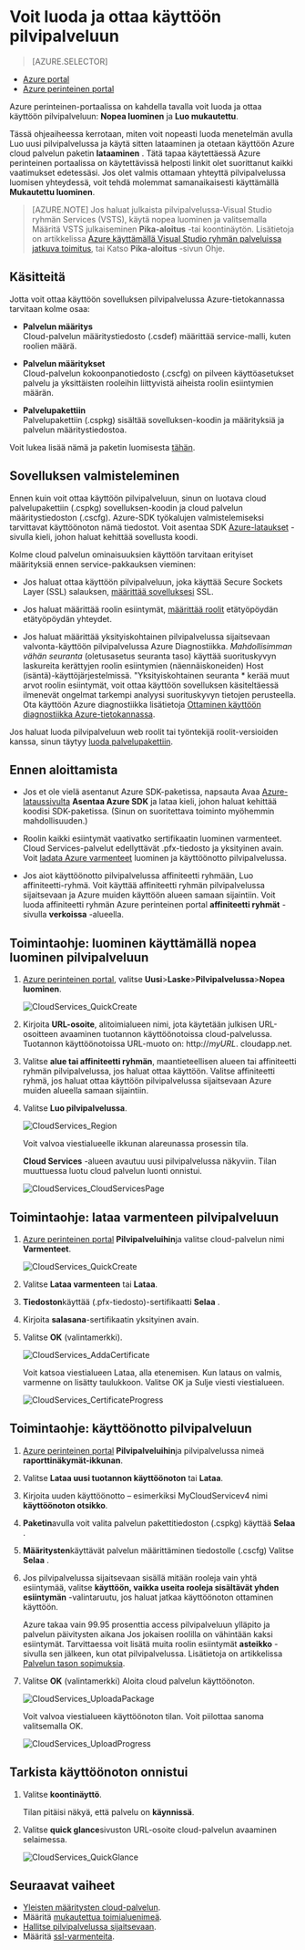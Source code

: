 <properties
    pageTitle="Voit luoda ja ottaa käyttöön pilvipalveluun | Microsoft Azure"
    description="Opi luomaan ja käyttöönotto-menetelmällä nopea luominen Azure-tietokannassa pilvipalveluun."
    services="cloud-services"
    documentationCenter=""
    authors="Thraka"
    manager="timlt"
    editor=""/>

<tags
    ms.service="cloud-services"
    ms.workload="tbd"
    ms.tgt_pltfrm="na"
    ms.devlang="na"
    ms.topic="article"
    ms.date="09/06/2016"
    ms.author="adegeo"/>




# <a name="how-to-create-and-deploy-a-cloud-service"></a>Voit luoda ja ottaa käyttöön pilvipalveluun

> [AZURE.SELECTOR]
- [Azure portal](cloud-services-how-to-create-deploy-portal.md)
- [Azure perinteinen portal](cloud-services-how-to-create-deploy.md)

Azure perinteinen-portaalissa on kahdella tavalla voit luoda ja ottaa käyttöön pilvipalveluun: **Nopea luominen** ja **Luo mukautettu**.

Tässä ohjeaiheessa kerrotaan, miten voit nopeasti luoda menetelmän avulla Luo uusi pilvipalvelussa ja käytä sitten lataaminen ja otetaan käyttöön Azure cloud palvelun paketin **lataaminen** . Tätä tapaa käytettäessä Azure perinteinen portaalissa on käytettävissä helposti linkit olet suorittanut kaikki vaatimukset edetessäsi. Jos olet valmis ottamaan yhteyttä pilvipalvelussa luomisen yhteydessä, voit tehdä molemmat samanaikaisesti käyttämällä **Mukautettu luominen**.

> [AZURE.NOTE] Jos haluat julkaista pilvipalvelussa-Visual Studio ryhmän Services (VSTS), käytä nopea luominen ja valitsemalla Määritä VSTS julkaiseminen **Pika-aloitus** -tai koontinäytön. Lisätietoja on artikkelissa [Azure käyttämällä Visual Studio ryhmän palveluissa jatkuva toimitus][TFSTutorialForCloudService], tai Katso **Pika-aloitus** -sivun Ohje.

## <a name="concepts"></a>Käsitteitä
Jotta voit ottaa käyttöön sovelluksen pilvipalvelussa Azure-tietokannassa tarvitaan kolme osaa:

- **Palvelun määritys**  
  Cloud-palvelun määritystiedosto (.csdef) määrittää service-malli, kuten roolien määrä.

- **Palvelun määritykset**  
  Cloud-palvelun kokoonpanotiedosto (.cscfg) on pilveen käyttöasetukset palvelu ja yksittäisten rooleihin liittyvistä aiheista roolin esiintymien määrän.

- **Palvelupakettiin**  
  Palvelupakettiin (.cspkg) sisältää sovelluksen-koodin ja määrityksiä ja palvelun määritystiedostoa.
  
Voit lukea lisää nämä ja paketin luomisesta [tähän](cloud-services-model-and-package.md).

## <a name="prepare-your-app"></a>Sovelluksen valmisteleminen
Ennen kuin voit ottaa käyttöön pilvipalveluun, sinun on luotava cloud palvelupakettiin (.cspkg) sovelluksen-koodin ja cloud palvelun määritystiedoston (.cscfg). Azure-SDK työkalujen valmistelemiseksi tarvittavat käyttöönoton nämä tiedostot. Voit asentaa SDK [Azure-lataukset](https://azure.microsoft.com/downloads/) -sivulla kieli, johon haluat kehittää sovellusta koodi.

Kolme cloud palvelun ominaisuuksien käyttöön tarvitaan erityiset määrityksiä ennen service-pakkauksen vieminen:

- Jos haluat ottaa käyttöön pilvipalveluun, joka käyttää Secure Sockets Layer (SSL) salauksen, [määrittää sovelluksesi](cloud-services-configure-ssl-certificate.md#step-2-modify-the-service-definition-and-configuration-files) SSL.

- Jos haluat määrittää roolin esiintymät, [määrittää roolit](cloud-services-role-enable-remote-desktop.md) etätyöpöydän etätyöpöydän yhteydet.

- Jos haluat määrittää yksityiskohtainen pilvipalvelussa sijaitsevaan valvonta-käyttöön pilvipalvelussa Azure Diagnostiikka. *Mahdollisimman vähän seuranta* (oletusasetus seuranta taso) käyttää suorituskyvyn laskureita kerättyjen roolin esiintymien (näennäiskoneiden) Host (isäntä)-käyttöjärjestelmissä. "Yksityiskohtainen seuranta * kerää muut arvot roolin esiintymät, voit ottaa käyttöön sovelluksen käsiteltäessä ilmenevät ongelmat tarkempi analyysi suorituskyvyn tietojen perusteella. Ota käyttöön Azure diagnostiikka lisätietoja [Ottaminen käyttöön diagnostiikka Azure-tietokannassa](cloud-services-dotnet-diagnostics.md).

Jos haluat luoda pilvipalveluun web roolit tai työntekijä roolit-versioiden kanssa, sinun täytyy [luoda palvelupakettiin](cloud-services-model-and-package.md#servicepackagecspkg).

## <a name="before-you-begin"></a>Ennen aloittamista

- Jos et ole vielä asentanut Azure SDK-paketissa, napsauta Avaa [Azure-lataussivulta](https://azure.microsoft.com/downloads/) **Asentaa Azure SDK** ja lataa kieli, johon haluat kehittää koodisi SDK-paketissa. (Sinun on suoritettava toiminto myöhemmin mahdollisuuden.)

- Roolin kaikki esiintymät vaativatko sertifikaatin luominen varmenteet. Cloud Services-palvelut edellyttävät .pfx-tiedosto ja yksityinen avain. Voit [ladata Azure varmenteet](cloud-services-configure-ssl-certificate.md#step-3-upload-a-certificate) luominen ja käyttöönotto pilvipalvelussa.

- Jos aiot käyttöönotto pilvipalvelussa affiniteetti ryhmään, Luo affiniteetti-ryhmä. Voit käyttää affiniteetti ryhmän pilvipalvelussa sijaitsevaan ja Azure muiden käyttöön alueen samaan sijaintiin. Voit luoda affiniteetti ryhmän Azure perinteinen portal **affiniteetti ryhmät** -sivulla **verkoissa** -alueella.


## <a name="how-to-create-a-cloud-service-using-quick-create"></a>Toimintaohje: luominen käyttämällä nopea luominen pilvipalveluun

1. [Azure perinteinen portal](http://manage.windowsazure.com/), valitse **Uusi**>**Laske**>**Pilvipalvelussa**>**Nopea luominen**.

    ![CloudServices_QuickCreate](./media/cloud-services-how-to-create-deploy/CloudServices_QuickCreate.png)

2. Kirjoita **URL-osoite**, alitoimialueen nimi, jota käytetään julkisen URL-osoitteen avaaminen tuotannon käyttöönotoissa cloud-palvelussa. Tuotannon käyttöönotoissa URL-muoto on: http://*myURL*. cloudapp.net.

3. Valitse **alue tai affiniteetti ryhmän**, maantieteellisen alueen tai affiniteetti ryhmän pilvipalvelussa, jos haluat ottaa käyttöön. Valitse affiniteetti ryhmä, jos haluat ottaa käyttöön pilvipalvelussa sijaitsevaan Azure muiden alueella samaan sijaintiin.

4. Valitse **Luo pilvipalvelussa**.

    ![CloudServices_Region](./media/cloud-services-how-to-create-deploy/CloudServices_Regionlist.png)

    Voit valvoa viestialueelle ikkunan alareunassa prosessin tila.

    **Cloud Services** -alueen avautuu uusi pilvipalvelussa näkyviin. Tilan muuttuessa luotu cloud palvelun luonti onnistui.

    ![CloudServices_CloudServicesPage](./media/cloud-services-how-to-create-deploy/CloudServices_CloudServicesPage.png)


## <a name="how-to-upload-a-certificate-for-a-cloud-service"></a>Toimintaohje: lataa varmenteen pilvipalveluun

1. [Azure perinteinen portal](http://manage.windowsazure.com/) **Pilvipalveluihin**ja valitse cloud-palvelun nimi **Varmenteet**.

    ![CloudServices_QuickCreate](./media/cloud-services-how-to-create-deploy/CloudServices_EmptyDashboard.png)


2. Valitse **Lataa varmenteen** tai **Lataa**.

3. **Tiedoston**käyttää (.pfx-tiedosto)-sertifikaatti **Selaa** .

4. Kirjoita **salasana**-sertifikaatin yksityinen avain.

5. Valitse **OK** (valintamerkki).

    ![CloudServices_AddaCertificate](./media/cloud-services-how-to-create-deploy/CloudServices_AddaCertificate.png)

    Voit katsoa viestialueen Lataa, alla etenemisen. Kun lataus on valmis, varmenne on lisätty taulukkoon. Valitse OK ja Sulje viesti viestialueen.

    ![CloudServices_CertificateProgress](./media/cloud-services-how-to-create-deploy/CloudServices_CertificateProgress.png)

## <a name="how-to-deploy-a-cloud-service"></a>Toimintaohje: käyttöönotto pilvipalveluun

1. [Azure perinteinen portal](http://manage.windowsazure.com/) **Pilvipalveluihin**ja pilvipalvelussa nimeä **raporttinäkymät-ikkunan**.

2. Valitse **Lataa uusi tuotannon käyttöönoton** tai **Lataa**.

3. Kirjoita uuden käyttöönotto – esimerkiksi MyCloudServicev4 nimi **käyttöönoton otsikko**.

3. **Paketin**avulla voit valita palvelun pakettitiedoston (.cspkg) käyttää **Selaa** .

4. **Määritysten**käyttävät palvelun määrittäminen tiedostolle (.cscfg) Valitse **Selaa** .

5. Jos pilvipalvelussa sijaitsevaan sisällä mitään rooleja vain yhtä esiintymää, valitse **käyttöön, vaikka useita rooleja sisältävät yhden esiintymän** -valintaruutu, jos haluat jatkaa käyttöönoton ottaminen käyttöön.

    Azure takaa vain 99.95 prosenttia access pilvipalveluun ylläpito ja palvelun päivitysten aikana Jos jokaisen roolilla on vähintään kaksi esiintymät. Tarvittaessa voit lisätä muita roolin esiintymät **asteikko** -sivulla sen jälkeen, kun otat pilvipalvelussa. Lisätietoja on artikkelissa [Palvelun tason sopimuksia](https://azure.microsoft.com/support/legal/sla/).

6. Valitse **OK** (valintamerkki) Aloita cloud palvelun käyttöönoton.

    ![CloudServices_UploadaPackage](./media/cloud-services-how-to-create-deploy/CloudServices_UploadaPackage.png)

    Voit valvoa viestialueen käyttöönoton tilan. Voit piilottaa sanoma valitsemalla OK.

    ![CloudServices_UploadProgress](./media/cloud-services-how-to-create-deploy/CloudServices_UploadProgress.png)

## <a name="verify-your-deployment-completed-successfully"></a>Tarkista käyttöönoton onnistui

1. Valitse **koontinäyttö**.

    Tilan pitäisi näkyä, että palvelu on **käynnissä**.

2. Valitse **quick glance**sivuston URL-osoite cloud-palvelun avaaminen selaimessa.

    ![CloudServices_QuickGlance](./media/cloud-services-how-to-create-deploy/CloudServices_QuickGlance.png)


[TFSTutorialForCloudService]: cloud-services-continuous-delivery-use-vso.md
 
## <a name="next-steps"></a>Seuraavat vaiheet

* [Yleisten määritysten cloud-palvelun](cloud-services-how-to-configure.md).
* Määritä [mukautettua toimialuenimeä](cloud-services-custom-domain-name.md).
* [Hallitse pilvipalvelussa sijaitsevaan](cloud-services-how-to-manage.md).
* Määritä [ssl-varmenteita](cloud-services-configure-ssl-certificate.md).